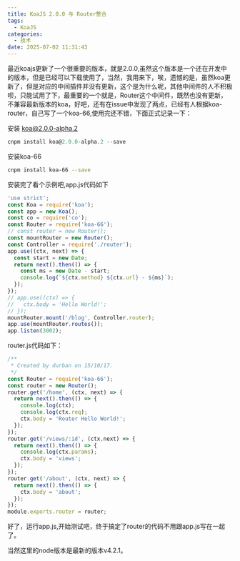 ```yaml
---
title: KoaJS 2.0.0 与 Router整合
tags:
  - KoaJS
categories:
  - 技术
date: 2025-07-02 11:31:43
---
```


最近koajs更新了一个很重要的版本，就是2.0.0,虽然这个版本是一个还在开发中的版本，但是已经可以下载使用了，当然，我用来下，唉，遗憾的是，虽然koa更新了，但是对应的中间插件并没有更新，这个是为什么呢，其他中间件的人不积极呗，只能试用了下，最重要的一个就是，Router这个中间件，既然也没有更新，不兼容最新版本的koa，好吧，还有在issue中发现了两点，已经有人根据koa-router，自己写了一个koa-66,使用完还不错，下面正式记录一下：

安装 koa@2.0.0-alpha.2

```javascript
cnpm install koa@2.0.0-alpha.2 --save
```

安装koa-66

```bash
cnpm install koa-66 --save
```

安装完了看个示例吧,app.js代码如下

```javascript
'use strict';
const Koa = require('koa');
const app = new Koa();
const co = require('co');
const Router = require('koa-66');
// const router = new Router();
const mountRouter = new Router();
const Controller = require('./router');
app.use((ctx, next) => {
  const start = new Date;
  return next().then(() => {
    const ms = new Date - start;
    console.log(`${ctx.method} ${ctx.url} - ${ms}`);
  });
});
// app.use((ctx) => {
//   ctx.body = 'Hello World!';
// });
mountRouter.mount('/blog', Controller.router);
app.use(mountRouter.routes());
app.listen(3002);
```

router.js代码如下：

```javascript
/**
 * Created by durban on 15/10/17.
 */
const Router = require('koa-66');
const router = new Router();
router.get('/home', (ctx, next) => {
  return next().then(() => {
    console.log(ctx);
    console.log(ctx.req);
    ctx.body = 'Router Hello World!';
  });
});
router.get('/views/:id', (ctx,next) => {
  return next().then(() => {
    console.log(ctx.params);
    ctx.body = 'views';
  });
});
router.get('/about', (ctx, next) => {
  return next().then(() => {
    ctx.body = 'about';
  });
});
module.exports.router = router;
```

好了，运行app.js,开始测试吧，终于搞定了router的代码不用跟app.js写在一起了。

当然这里的node版本是最新的版本v4.2.1。


